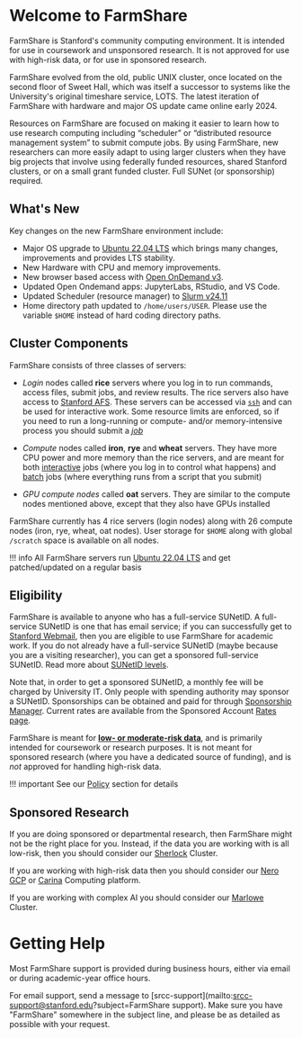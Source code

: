 # Welcome to FarmShare

FarmShare is Stanford's community computing environment. It is intended for use in coursework and unsponsored research. It is not approved for use with high-risk data, or for use in sponsored research.

FarmShare evolved from the old, public UNIX cluster, once located on the second floor of Sweet Hall, which was itself a successor to systems like the University's original timeshare service, LOTS. The latest iteration of FarmShare with hardware and major OS update came online early 2024.

Resources on FarmShare are focused on making it easier to learn how to use research computing including “scheduler” or “distributed resource management system” to submit compute jobs. By using FarmShare, new researchers can more easily adapt to using larger clusters when they have big projects that involve using federally funded resources, shared Stanford clusters, or on a small grant funded cluster. Full SUNet (or sponsorship) required.

## What's New

Key changes on the new FarmShare environment include:

* Major OS upgrade to [Ubuntu 22.04 LTS](https://wiki.ubuntu.com/JammyJellyfish/ReleaseNotes) which brings many changes, improvements and provides LTS stability.
* New Hardware with CPU and memory improvements.
* New browser based access with [Open OnDemand v3](connecting/#open-ondemand). 
* Updated Open Ondemand apps: JupyterLabs, RStudio, and VS Code.
* Updated Scheduler (resource manager) to [Slurm v24.11](https://slurm.schedmd.com/)
* Home directory path updated to `/home/users/USER`. Please use the variable `$HOME` instead of hard coding directory paths.

## Cluster Components

FarmShare consists of three classes of servers:

* *Login* nodes called **rice** servers where you log in to run commands, access files, submit jobs, and review results. The rice servers also have access to [Stanford AFS](https://uit.stanford.edu/service/afs). These servers can be accessed via [`ssh`](connecting/#ssh) and can be used for interactive work. Some resource limits are enforced, so if you need to run a long-running or compute- and/or memory-intensive process you should submit a [*job*](/slurm/#slurm)


* *Compute* nodes called **iron**, **rye** and **wheat** servers. They have more CPU power and more memory than the rice servers, and are meant for both [interactive](/slurm/#interactive-jobs) jobs (where you log in to control what happens) and [batch](/slurm/#batch-jobs) jobs (where everything runs from a script that you submit)


* *GPU compute nodes* called **oat** servers. They are similar to the compute nodes mentioned above, except that they also have GPUs installed 

FarmShare currently has 4 rice servers (login nodes) along with 26 compute nodes (iron, rye, wheat, oat nodes). User storage for `$HOME` along with global `/scratch` space is available on all nodes.

!!! info
    All FarmShare servers run [Ubuntu 22.04 LTS](https://wiki.ubuntu.com/JammyJellyfish/ReleaseNotes) and get patched/updated on a regular basis

## Eligibility

FarmShare is available to anyone who has a full-service SUNetID. A full-service SUNetID is one that has email service; if you can successfully get to [Stanford Webmail](https://webmail.stanford.edu/), then you are eligible to use FarmShare for academic work. If you do not already have a full-service SUNetID (maybe because you are a visiting researcher), you can get a sponsored full-service SUNetID. Read more about [SUNetID levels](https://uit.stanford.edu/service/accounts/sunetids).

Note that, in order to get a sponsored SUNetID, a monthly fee will be charged by University IT. Only people with spending authority may sponsor a SUNetID. Sponsorships can be obtained and paid for through [Sponsorship Manager](https://uit.stanford.edu/service/sponsorship/).  Current rates are available from the Sponsored Account [Rates page](https://uit.stanford.edu/rates/sponsorship).

FarmShare is meant for [**low- or moderate-risk data**](https://uit.stanford.edu/guide/riskclassifications), and is primarily intended for coursework or research purposes. It is not meant for sponsored research (where you have a dedicated source of funding), and is *not* approved for handling high-risk data.

!!! important
    See our [Policy](policy/) section for details

## Sponsored Research

If you are doing sponsored or departmental research, then FarmShare might not be the right place for you. Instead, if the data you are working with is all low-risk, then you should consider our [Sherlock](https://www.sherlock.stanford.edu/) Cluster. 

If you are working with high-risk data then you should consider our [Nero GCP](https://nero-docs.stanford.edu/gcp-overview.html) or [Carina](https://carinadocs.sites.stanford.edu/) Computing platform. 

If you are working with complex AI you should consider our [Marlowe](https://docs.marlowe.stanford.edu/) Cluster.

# Getting Help

Most FarmShare support is provided during business hours, either via email or during academic-year office hours.

For email support, send a message to [srcc-support](mailto:srcc-support@stanford.edu?subject=FarmShare support). Make sure you have "FarmShare" somewhere in the subject line, and please be as detailed as possible with your request.

